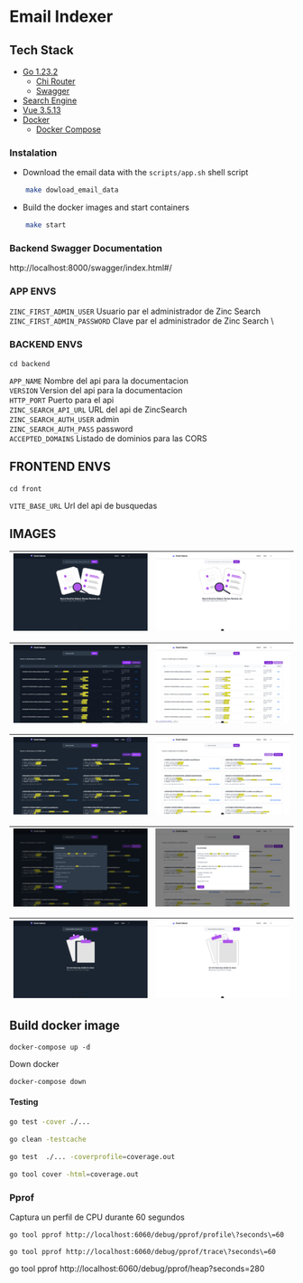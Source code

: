 # Email Indexer

## Tech Stack
- [Go 1.23.2](https://tip.golang.org/)
    - [Chi Router](https://github.com/go-chi/chi)
    - [Swagger](https://github.com/swaggo/swag)
- [Search Engine](https://github.com/zincsearch/zincsearch)
- [Vue 3.5.13](https://vuejs.org/)
- [Docker](https://www.docker.com)
    - [Docker Compose](https://docs.docker.com/compose/)


### Instalation

- Download the email data with the `scripts/app.sh` shell
  script

```sh
    make dowload_email_data
```

- Build the docker images and start containers

```sh
    make start
```

### Backend Swagger Documentation

http://localhost:8000/swagger/index.html#/

### APP ENVS
`ZINC_FIRST_ADMIN_USER` Usuario par el administrador de Zinc Search \
`ZINC_FIRST_ADMIN_PASSWORD` Clave par el administrador de Zinc Search \

### BACKEND ENVS
```
cd backend
```
`APP_NAME` Nombre del api para la documentacion \
`VERSION` Version del api para la documentacion \
`HTTP_PORT` Puerto para el api \
`ZINC_SEARCH_API_URL` URL del api de ZincSearch \
`ZINC_SEARCH_AUTH_USER` admin \
`ZINC_SEARCH_AUTH_PASS` password \
`ACCEPTED_DOMAINS` Listado de dominios para las CORS 

## FRONTEND ENVS
```
cd front
```
`VITE_BASE_URL` Url del api de busquedas


## IMAGES
| ![Index dark](./images/index_dark.png) | ![Busqueda light](./images/index_light.png) |
|:------------------------------------------:|:-------------------------------------------:|

| ![Search dark](./images/search_dark_2.png) | ![Search light](./images/search_light_2.png) |
|:------------------------------------------:|:-------------------------------------------:|

| ![Search dark](./images/search_dark_3.png) | ![Search light](./images/search_light_3.png) |
|:------------------------------------------:|:-------------------------------------------:|

| ![Search dark](./images/detail_dark.png) | ![Search light](./images/detail_light.png) |
|:------------------------------------------:|:-------------------------------------------:|

| ![Search Empty dark](./images/search_empty_dark.png) | ![Search Empty light](./images/search_empty_light.png) |
|:------------------------------------------:|:-------------------------------------------:|


## Build docker image

```shell
docker-compose up -d
```

Down docker 
```shell
docker-compose down
```

#### Testing

```bash
go test -cover ./...
```
```bash
go clean -testcache 
```
```bash
go test  ./... -coverprofile=coverage.out
``` 
```bash
go tool cover -html=coverage.out
```


### Pprof

Captura un perfil de CPU durante 60 segundos

```
go tool pprof http://localhost:6060/debug/pprof/profile\?seconds\=60
```


```
go tool pprof http://localhost:6060/debug/pprof/trace\?seconds\=60
```

go tool pprof http://localhost:6060/debug/pprof/heap?seconds=280